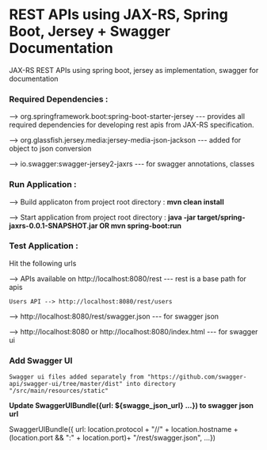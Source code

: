 # REST APIs using JAX-RS, Spring Boot, Jersey + Swagger Documentation
JAX-RS REST APIs using spring boot, jersey as implementation, swagger for documentation



<h3>Required Dependencies :</h3>

--> org.springframework.boot:spring-boot-starter-jersey  --- provides all required dependencies for developing rest apis from JAX-RS specification.

--> org.glassfish.jersey.media:jersey-media-json-jackson --- added for object to json conversion

--> io.swagger:swagger-jersey2-jaxrs --- for swagger annotations, classes


<h3>Run Application :</h3>

--> Build applicaton from project root directory : <b>mvn clean install</b>

--> Start application from project root directory : 
<b>java -jar target/spring-jaxrs-0.0.1-SNAPSHOT.jar     OR     mvn spring-boot:run</b>


<h3>Test Application :</H3>

Hit the following urls

--> APIs available on http://localhost:8080/rest --- rest is a base path for apis

	Users API --> http://localhost:8080/rest/users

--> http://localhost:8080/rest/swagger.json --- for swagger json

--> http://localhost:8080 or http://localhost:8080/index.html --- for swagger ui 


<h3>Add Swagger UI</h3>

	Swagger ui files added separately from "https://github.com/swagger-api/swagger-ui/tree/master/dist" into directory "/src/main/resources/static"
	
<b>Update SwaggerUIBundle({url: ${swagge_json_url} ...}) to swagger json url</b>

SwaggerUIBundle({
        url: location.protocol + "//" + location.hostname + (location.port && ":" + location.port)+ "/rest/swagger.json",
       ...})
